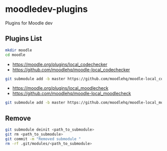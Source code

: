 # moodledev-plugins
Plugins for Moodle dev

## Plugins List

```bash
mkdir moodle
cd moodle
```

- https://moodle.org/plugins/local_codechecker
- https://github.com/moodlehq/moodle-local_codechecker
```bash
git submodule add -b master https://github.com/moodlehq/moodle-local_codechecker.git local/codechecker
```

- https://moodle.org/plugins/local_moodlecheck
- https://github.com/moodlehq/moodle-local_moodlecheck

```bash
git submodule add -b master https://github.com/moodlehq/moodle-local_moodlecheck.git local/moodlecheck
```

## Remove
```bash
git submodule deinit <path_to_submodule>
git rm <path_to_submodule>
git commit -m "Removed submodule "
rm -rf .git/modules/<path_to_submodule>
```
